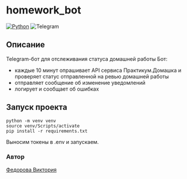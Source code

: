 # homework_bot
[![Python](https://img.shields.io/badge/-Python-464646?style=flat&logo=Python&logoColor=56C0C0&color=008080)](https://www.python.org/)
![Telegram](https://img.shields.io/badge/Telegram-2CA5E0?style=for-the-badge&logo=telegram&logoColor=white)

## Описание
Telegram-бот для отслеживания статуса домашней работы 
Бот:
- каждые 10 минут опрашивает API сервиса Практикум.Домашка и проверяет статус отправленной на ревью домашней работы
- отправляет сообщение об изменение уведомлений
- логирует и сообщает об ошибках

## Запуск проекта
```
python -m venv venv
source venv/Scripts/activate
pip install -r requirements.txt
```
Выносим токены в .env и запускаем.

### Автор
[Федорова Виктория](https://github.com/Victoriafed)


